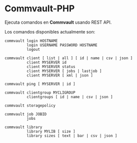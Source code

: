 # Commvault-PHP
Ejecuta comandos en **Commvault** usando REST API.

Los comandos disponibles actualmente son:

```
commvault login HOSTNAME
          login USERNAME PASSWORD HOSTNAME
          logout

commvault client [ list | all ] [ id | name | csv | json ]
          client MYSERVER id
          client MYSERVER status
          client MYSERVER [ jobs | lastjob ]
          client MYSERVER [ xml | json ]

commvault ping [ MYSERVER | id ]

commvault clientgroup MYCLIGROUP
          clientgroups [ id | name | csv | json ]

commvault storagepolicy

commvault job JOBID
          jobs

commvault library
          library MYLIB [ size ]
          library sizes [ text | bar | csv | json ]
```
